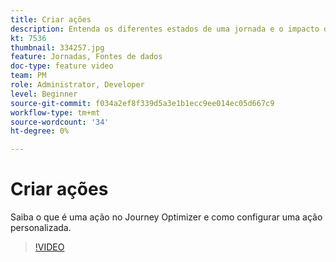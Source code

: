 ```yaml
---
title: Criar ações
description: Entenda os diferentes estados de uma jornada e o impacto da publicação.
kt: 7536
thumbnail: 334257.jpg
feature: Jornadas, Fontes de dados
doc-type: feature video
team: PM
role: Administrator, Developer
level: Beginner
source-git-commit: f034a2ef8f339d5a3e1b1ecc9ee014ec05d667c9
workflow-type: tm+mt
source-wordcount: '34'
ht-degree: 0%

---
```



# Criar ações

Saiba o que é uma ação no Journey Optimizer e como configurar uma ação personalizada.

>[!VIDEO](https://video.tv.adobe.com/v/334257?quality=12)
